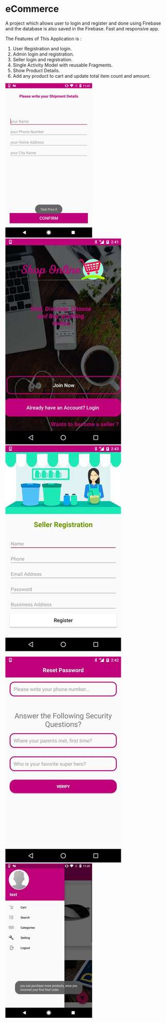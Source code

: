 # eCommerce
A project which allows user to login and register and done using Firebase and the database is also saved in the Firebase. Fast and responsive app.

The Features of This Application is :

1. User Registration and login.
2. Admin login and registration.
3. Seller login and registration.
4. Single Activity Model with reusable Fragments.
5. Show Product Details.
6. Add any product to cart and update total item count and amount.


![](screenshots/1.jpg)  ![](screenshots/2.jpg)
 ![](screenshots/3.jpg)
 
 ![](screenshots/4.jpg)
 ![](screenshots/5.jpg)
